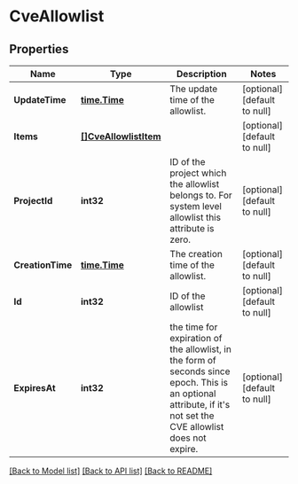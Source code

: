# CveAllowlist

## Properties
Name | Type | Description | Notes
------------ | ------------- | ------------- | -------------
**UpdateTime** | [**time.Time**](time.Time.md) | The update time of the allowlist. | [optional] [default to null]
**Items** | [**[]CveAllowlistItem**](CVEAllowlistItem.md) |  | [optional] [default to null]
**ProjectId** | **int32** | ID of the project which the allowlist belongs to.  For system level allowlist this attribute is zero. | [optional] [default to null]
**CreationTime** | [**time.Time**](time.Time.md) | The creation time of the allowlist. | [optional] [default to null]
**Id** | **int32** | ID of the allowlist | [optional] [default to null]
**ExpiresAt** | **int32** | the time for expiration of the allowlist, in the form of seconds since epoch.  This is an optional attribute, if it&#39;s not set the CVE allowlist does not expire. | [optional] [default to null]

[[Back to Model list]](../README.md#documentation-for-models) [[Back to API list]](../README.md#documentation-for-api-endpoints) [[Back to README]](../README.md)


